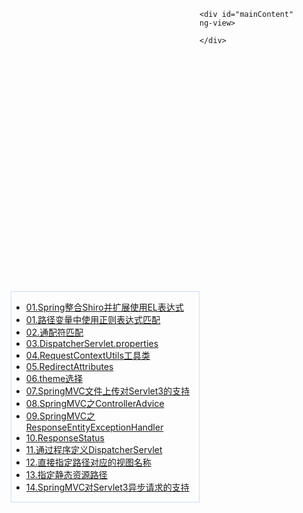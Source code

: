 <div ng-app="app" ng-controller="controller">
	<div id="menu">
		<ul>
          <li><a href="#/spring/mvc/01.Spring%E6%95%B4%E5%90%88Shiro%E5%B9%B6%E6%89%A9%E5%B1%95%E4%BD%BF%E7%94%A8EL%E8%A1%A8%E8%BE%BE%E5%BC%8F.html">01.Spring整合Shiro并扩展使用EL表达式</a></li>
          <li><a href="#/spring/mvc/01.%E8%B7%AF%E5%BE%84%E5%8F%98%E9%87%8F%E4%B8%AD%E4%BD%BF%E7%94%A8%E6%AD%A3%E5%88%99%E8%A1%A8%E8%BE%BE%E5%BC%8F%E5%8C%B9%E9%85%8D.html">01.路径变量中使用正则表达式匹配</a></li>
          <li><a href="#/spring/mvc/02.%E9%80%9A%E9%85%8D%E7%AC%A6%E5%8C%B9%E9%85%8D.html">02.通配符匹配</a></li>
          <li><a href="#/spring/mvc/03.DispatcherServlet.properties.html">03.DispatcherServlet.properties</a></li>
          <li><a href="#/spring/mvc/04.RequestContextUtils%E5%B7%A5%E5%85%B7%E7%B1%BB.html">04.RequestContextUtils工具类</a></li>
          <li><a href="#/spring/mvc/05.RedirectAttributes.html">05.RedirectAttributes</a></li>
          <li><a href="#/spring/mvc/06.theme%E9%80%89%E6%8B%A9.html">06.theme选择</a></li>
          <li><a href="#/spring/mvc/07.SpringMVC%E6%96%87%E4%BB%B6%E4%B8%8A%E4%BC%A0%E5%AF%B9Servlet3%E7%9A%84%E6%94%AF%E6%8C%81.html">07.SpringMVC文件上传对Servlet3的支持</a></li>
          <li><a href="#/spring/mvc/08.SpringMVC%E4%B9%8BControllerAdvice.html">08.SpringMVC之ControllerAdvice</a></li>
          <li><a href="#/spring/mvc/09.SpringMVC%E4%B9%8BResponseEntityExceptionHandler.html">09.SpringMVC之ResponseEntityExceptionHandler</a></li>
          <li><a href="#/spring/mvc/10.ResponseStatus.html">10.ResponseStatus</a></li>
          <li><a href="#/spring/mvc/11.%E9%80%9A%E8%BF%87%E7%A8%8B%E5%BA%8F%E5%AE%9A%E4%B9%89DispatcherServlet.html">11.通过程序定义DispatcherServlet</a></li>
          <li><a href="#/spring/mvc/12.%E7%9B%B4%E6%8E%A5%E6%8C%87%E5%AE%9A%E8%B7%AF%E5%BE%84%E5%AF%B9%E5%BA%94%E7%9A%84%E8%A7%86%E5%9B%BE%E5%90%8D%E7%A7%B0.html">12.直接指定路径对应的视图名称</a></li>
          <li><a href="#/spring/mvc/13.%E6%8C%87%E5%AE%9A%E9%9D%99%E6%80%81%E8%B5%84%E6%BA%90%E8%B7%AF%E5%BE%84.html">13.指定静态资源路径</a></li>
          <li><a href="#/spring/mvc/14.SpringMVC%E5%AF%B9Servlet3%E5%BC%82%E6%AD%A5%E8%AF%B7%E6%B1%82%E7%9A%84%E6%94%AF%E6%8C%81.html">14.SpringMVC对Servlet3异步请求的支持</a></li>
        </ul>
	</div>

	<div id="mainContent" ng-view>
	
	</div>

</div>
<script src="src/js/angular.1.2.32.js"></script>
<script src="src/js/angular-route.js"></script>
<style>
	#menu {
		width: 300px;
		margin-left: 50px;
		margin-top: 450px;
		border: 1px solid #cdf;
		float: left;
		
	}
	#mainContent {
		border: 1px solid red;
		position: absolute;
		top: 0px;
		left: ; 0px;
	}
</style>

<script type="text/javascript">
	angular.module('app', ['ngRoute']).controller('controller', function($scope) {
			
	})
	.config(['$routeProvider', function($routeProvider){
		$routeProvider
		.when('/spring/mvc/01.Spring%E6%95%B4%E5%90%88Shiro%E5%B9%B6%E6%89%A9%E5%B1%95%E4%BD%BF%E7%94%A8EL%E8%A1%A8%E8%BE%BE%E5%BC%8F.html',{templateUrl:'spring/mvc/01.Spring%E6%95%B4%E5%90%88Shiro%E5%B9%B6%E6%89%A9%E5%B1%95%E4%BD%BF%E7%94%A8EL%E8%A1%A8%E8%BE%BE%E5%BC%8F.html'})
		.when('/spring/mvc/01.%E8%B7%AF%E5%BE%84%E5%8F%98%E9%87%8F%E4%B8%AD%E4%BD%BF%E7%94%A8%E6%AD%A3%E5%88%99%E8%A1%A8%E8%BE%BE%E5%BC%8F%E5%8C%B9%E9%85%8D.html',{templateUrl:'spring/mvc/01.%E8%B7%AF%E5%BE%84%E5%8F%98%E9%87%8F%E4%B8%AD%E4%BD%BF%E7%94%A8%E6%AD%A3%E5%88%99%E8%A1%A8%E8%BE%BE%E5%BC%8F%E5%8C%B9%E9%85%8D.html'})
		.when('/spring/mvc/02.%E9%80%9A%E9%85%8D%E7%AC%A6%E5%8C%B9%E9%85%8D.html',{templateUrl:'spring/mvc/02.%E9%80%9A%E9%85%8D%E7%AC%A6%E5%8C%B9%E9%85%8D.html'})
		.when('/spring/mvc/03.DispatcherServlet.properties.html',{templateUrl:'spring/mvc/03.DispatcherServlet.properties.html'})
		.when('/spring/mvc/04.RequestContextUtils%E5%B7%A5%E5%85%B7%E7%B1%BB.html',{templateUrl:'spring/mvc/04.RequestContextUtils%E5%B7%A5%E5%85%B7%E7%B1%BB.html'})
		.when('/spring/mvc/05.RedirectAttributes.html',{templateUrl:'spring/mvc/05.RedirectAttributes.html'})
		.when('/spring/mvc/06.theme%E9%80%89%E6%8B%A9.html',{templateUrl:'spring/mvc/06.theme%E9%80%89%E6%8B%A9.html'})
		.when('/spring/mvc/07.SpringMVC%E6%96%87%E4%BB%B6%E4%B8%8A%E4%BC%A0%E5%AF%B9Servlet3%E7%9A%84%E6%94%AF%E6%8C%81.html',{templateUrl:'spring/mvc/07.SpringMVC%E6%96%87%E4%BB%B6%E4%B8%8A%E4%BC%A0%E5%AF%B9Servlet3%E7%9A%84%E6%94%AF%E6%8C%81.html'})
		.when('/spring/mvc/08.SpringMVC%E4%B9%8BControllerAdvice.html',{templateUrl:'spring/mvc/08.SpringMVC%E4%B9%8BControllerAdvice.html'})
		.when('/spring/mvc/09.SpringMVC%E4%B9%8BResponseEntityExceptionHandler.html',{templateUrl:'spring/mvc/09.SpringMVC%E4%B9%8BResponseEntityExceptionHandler.html'})
		.when('/spring/mvc/10.ResponseStatus.html',{templateUrl:'spring/mvc/10.ResponseStatus.html'})
		.when('/spring/mvc/11.%E9%80%9A%E8%BF%87%E7%A8%8B%E5%BA%8F%E5%AE%9A%E4%B9%89DispatcherServlet.html',{templateUrl:'spring/mvc/11.%E9%80%9A%E8%BF%87%E7%A8%8B%E5%BA%8F%E5%AE%9A%E4%B9%89DispatcherServlet.html'})
		.when('/spring/mvc/12.%E7%9B%B4%E6%8E%A5%E6%8C%87%E5%AE%9A%E8%B7%AF%E5%BE%84%E5%AF%B9%E5%BA%94%E7%9A%84%E8%A7%86%E5%9B%BE%E5%90%8D%E7%A7%B0.html',{templateUrl:'spring/mvc/12.%E7%9B%B4%E6%8E%A5%E6%8C%87%E5%AE%9A%E8%B7%AF%E5%BE%84%E5%AF%B9%E5%BA%94%E7%9A%84%E8%A7%86%E5%9B%BE%E5%90%8D%E7%A7%B0.html'})
		.when('/spring/mvc/13.%E6%8C%87%E5%AE%9A%E9%9D%99%E6%80%81%E8%B5%84%E6%BA%90%E8%B7%AF%E5%BE%84.html',{templateUrl:'spring/mvc/13.%E6%8C%87%E5%AE%9A%E9%9D%99%E6%80%81%E8%B5%84%E6%BA%90%E8%B7%AF%E5%BE%84.html'})
		.when('/spring/mvc/14.SpringMVC%E5%AF%B9Servlet3%E5%BC%82%E6%AD%A5%E8%AF%B7%E6%B1%82%E7%9A%84%E6%94%AF%E6%8C%81.html',{templateUrl:'spring/mvc/14.SpringMVC%E5%AF%B9Servlet3%E5%BC%82%E6%AD%A5%E8%AF%B7%E6%B1%82%E7%9A%84%E6%94%AF%E6%8C%81.html'})
		.otherwise({redirectTo:'/'});
	}]);
</script>